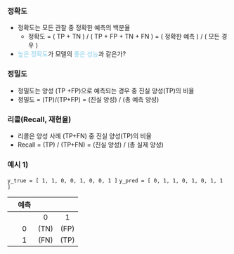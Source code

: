 ### 정확도

- 정확도는 모든 관찰 중 정확한 예측의 백분율
	- 정확도 = ( TP + TN )  / ( TP + FP + TN + FN ) = ( 정확한 예측 )  /  ( 모든 경우 )
-  <span style="color:skyblue">높은 정확도</span>가 모델의 <span style="color:skyblue">좋은 성능</span>과 같은가?

### 정밀도

- 정밀도는 양성 (TP +FP)으로 예측되는 경우 중 진실 양성(TP)의 비율
- 정밀도 = (TP)/(TP+FP) = (진실 양성) / (총 예측 양성)

### 리콜(Recall, 재현율)

- 리콜은 양성 사례 (TP+FN) 중 진실 양성(TP)의 비율
- Recall = (TP) / (TP+FN) = (진실 양성) / (총 실제 양성)

### 예시 1)

 `y_true = [ 1, 1, 0, 0, 1, 0, 0, 1 ]`
 `y_pred = [ 0, 1, 1, 0, 1, 0, 1, 1 ]`

|     | 예측  |      |      |
| :-: | :-: | :--: | :--: |
|     |     |  0   |  1   |
|     |  0  | (TN) | (FP) |
|     |  1  | (FN) | (TP) |
